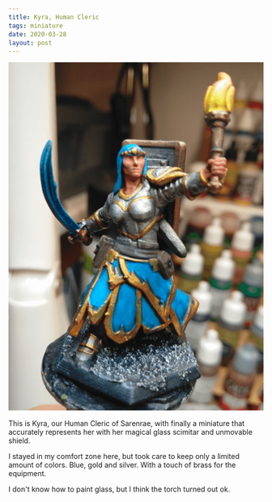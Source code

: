 ```yaml
---
title: Kyra, Human Cleric
tags: miniature
date: 2020-03-28
layout: post
---
```


![image-20200722151239409](image-20200722151239409.png)

This is Kyra, our Human Cleric of Sarenrae, with finally a miniature that accurately represents her with her magical glass scimitar and unmovable shield.

I stayed in my comfort zone here, but took care to keep only a limited amount of colors. Blue, gold and silver. With a touch of brass for the equipment.

I don't know how to paint glass, but I think the torch turned out ok.